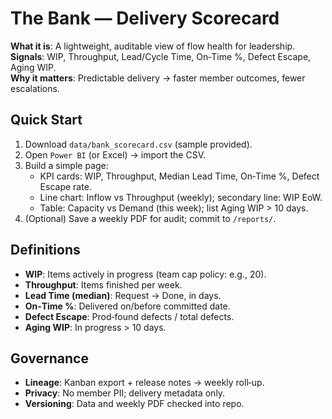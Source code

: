 # The Bank — Delivery Scorecard

**What it is**: A lightweight, auditable view of flow health for leadership.  
**Signals**: WIP, Throughput, Lead/Cycle Time, On‑Time %, Defect Escape, Aging WIP.  
**Why it matters**: Predictable delivery → faster member outcomes, fewer escalations.

## Quick Start
1. Download `data/bank_scorecard.csv` (sample provided).  
2. Open `Power BI` (or Excel) → import the CSV.  
3. Build a simple page:
   - KPI cards: WIP, Throughput, Median Lead Time, On‑Time %, Defect Escape rate.
   - Line chart: Inflow vs Throughput (weekly); secondary line: WIP EoW.
   - Table: Capacity vs Demand (this week); list Aging WIP > 10 days.
4. (Optional) Save a weekly PDF for audit; commit to `/reports/`.

## Definitions
- **WIP**: Items actively in progress (team cap policy: e.g., 20).  
- **Throughput**: Items finished per week.  
- **Lead Time (median)**: Request → Done, in days.  
- **On‑Time %**: Delivered on/before committed date.  
- **Defect Escape**: Prod‑found defects / total defects.  
- **Aging WIP**: In progress > 10 days.

## Governance
- **Lineage**: Kanban export + release notes → weekly roll‑up.  
- **Privacy**: No member PII; delivery metadata only.  
- **Versioning**: Data and weekly PDF checked into repo.
